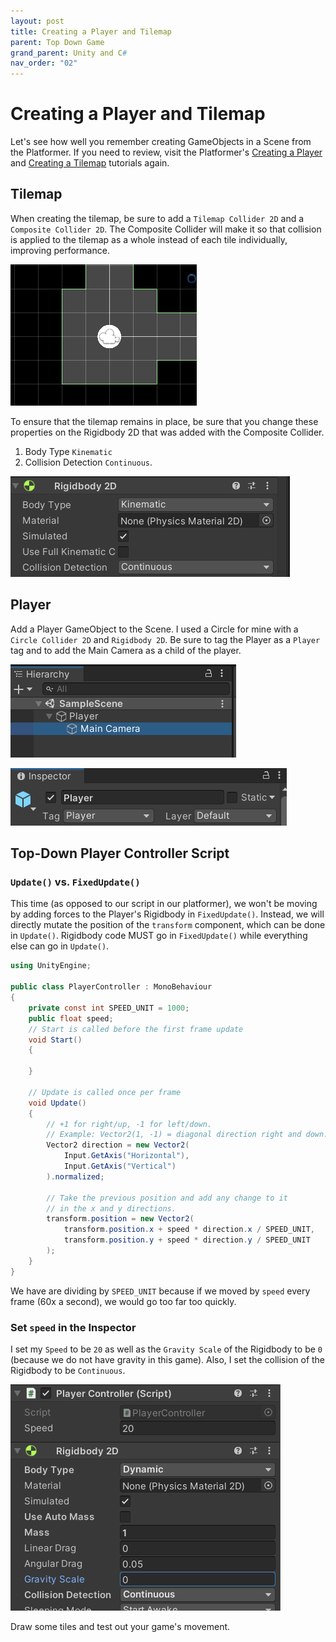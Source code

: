 ```yaml
---
layout: post
title: Creating a Player and Tilemap
parent: Top Down Game
grand_parent: Unity and C#
nav_order: "02"
---
```


# Creating a Player and Tilemap

Let's see how well you remember creating GameObjects in a Scene from the Platformer. If you need to review, visit the Platformer's [Creating a Player](/docs/unity-and-cs/platformer-basics/02) and [Creating a Tilemap](/docs/unity-and-cs/platformer-basics/03) tutorials again.

## Tilemap

When creating the tilemap, be sure to add a `Tilemap Collider 2D` and a `Composite Collider 2D`. The Composite Collider will make it so that collision is applied to the tilemap as a whole instead of each tile individually, improving performance.

![Composite Collider](/assets/images/unity/topdown/02/tilemap-collider.png)

To ensure that the tilemap remains in place, be sure that you change these properties on the Rigidbody 2D that was added with the Composite Collider.

1. Body Type `Kinematic`
2. Collision Detection `Continuous`.

![Composite Collider](/assets/images/unity/topdown/02/tilemap-rb.png)

## Player

Add a Player GameObject to the Scene. I used a Circle for mine with a `Circle Collider 2D` and `Rigidbody 2D`. Be sure to tag the Player as a `Player` tag and to add the Main Camera as a child of the player.

![Player Camera Child](/assets/images/unity/platformer/02/circle-camera.png)

![Player Tag](/assets/images/unity/topdown/02/player-tag.png)

## Top-Down Player Controller Script

### `Update()` vs. `FixedUpdate()`

This time (as opposed to our script in our platformer), we won't be moving by adding forces to the Player's Rigidbody in `FixedUpdate()`. Instead, we will directly mutate the position of the `transform` component, which can be done in `Update()`. Rigidbody code MUST go in `FixedUpdate()` while everything else can go in `Update()`.

```csharp
using UnityEngine;

public class PlayerController : MonoBehaviour
{
    private const int SPEED_UNIT = 1000;
    public float speed;
    // Start is called before the first frame update
    void Start()
    {

    }

    // Update is called once per frame
    void Update()
    {
        // +1 for right/up, -1 for left/down.
        // Example: Vector2(1, -1) = diagonal direction right and down.
        Vector2 direction = new Vector2(
            Input.GetAxis("Horizontal"),
            Input.GetAxis("Vertical")
        ).normalized;

        // Take the previous position and add any change to it
        // in the x and y directions.
        transform.position = new Vector2(
            transform.position.x + speed * direction.x / SPEED_UNIT,
            transform.position.y + speed * direction.y / SPEED_UNIT
        );
    }
}
```

We have are dividing by `SPEED_UNIT` because if we moved by `speed` every frame (60x a second), we would go too far too quickly.

### Set `speed` in the Inspector

I set my `Speed` to be `20` as well as the `Gravity Scale` of the Rigidbody to be `0` (because we do not have gravity in this game). Also, I set the collision of the Rigidbody to be `Continuous`.

![Script speed](/assets/images/unity/topdown/02/script-speed.png)

Draw some tiles and test out your game's movement.
